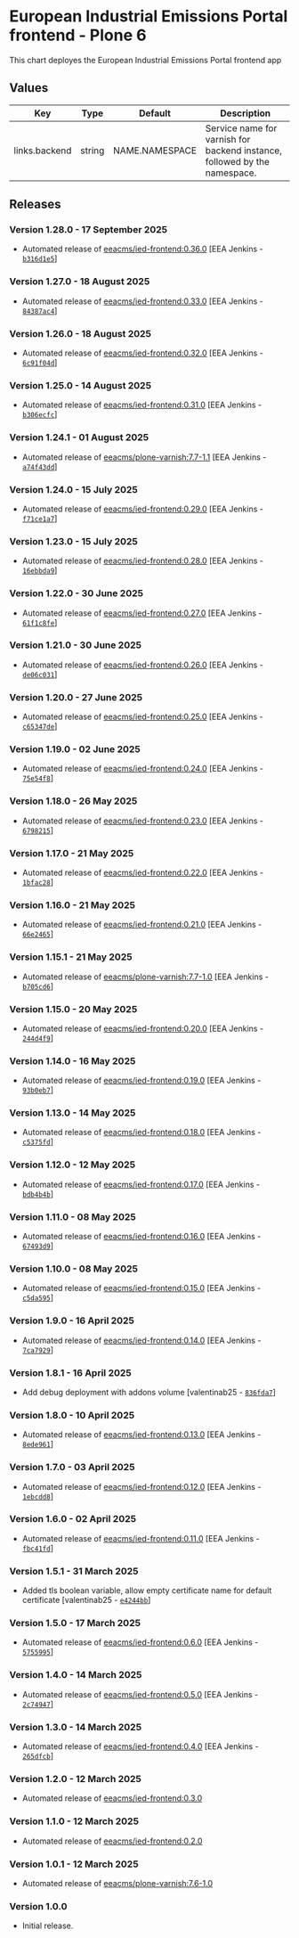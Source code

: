 # European Industrial Emissions Portal frontend - Plone 6

This chart deployes the European Industrial Emissions Portal frontend app

## Values

| Key           | Type   | Default        | Description                                                               |
| ------------- | ------ | -------------- | ------------------------------------------------------------------------- |
| links.backend | string | NAME.NAMESPACE | Service name for varnish for backend instance, followed by the namespace. |

## Releases

### Version 1.28.0 - 17 September 2025
- Automated release of [eeacms/ied-frontend:0.36.0](https://github.com/eea/ied-frontend/releases) [EEA Jenkins - [`b316d1e5`](https://github.com/eea/helm-charts/commit/b316d1e5d9fbe43f75e982ed96e86198662a14bb)]

### Version 1.27.0 - 18 August 2025
- Automated release of [eeacms/ied-frontend:0.33.0](https://github.com/eea/ied-frontend/releases) [EEA Jenkins - [`84387ac4`](https://github.com/eea/helm-charts/commit/84387ac4bfdec065675f7370a32f70a88c17aeb6)]

### Version 1.26.0 - 18 August 2025
- Automated release of [eeacms/ied-frontend:0.32.0](https://github.com/eea/ied-frontend/releases) [EEA Jenkins - [`6c91f04d`](https://github.com/eea/helm-charts/commit/6c91f04dd4954dc010b69d77a93ae2feb7d2c2c3)]

### Version 1.25.0 - 14 August 2025
- Automated release of [eeacms/ied-frontend:0.31.0](https://github.com/eea/ied-frontend/releases) [EEA Jenkins - [`b306ecfc`](https://github.com/eea/helm-charts/commit/b306ecfc5c9565b925ecf2dd692a86569397b6e3)]

### Version 1.24.1 - 01 August 2025
- Automated release of [eeacms/plone-varnish:7.7-1.1](https://github.com/eea/plone-varnish/releases) [EEA Jenkins - [`a74f43dd`](https://github.com/eea/helm-charts/commit/a74f43dd2bb966496f831414fff42ccd012510f5)]

### Version 1.24.0 - 15 July 2025
- Automated release of [eeacms/ied-frontend:0.29.0](https://github.com/eea/ied-frontend/releases) [EEA Jenkins - [`f71ce1a7`](https://github.com/eea/helm-charts/commit/f71ce1a73c94f2f381304b89ccc9bd72e98fa846)]

### Version 1.23.0 - 15 July 2025
- Automated release of [eeacms/ied-frontend:0.28.0](https://github.com/eea/ied-frontend/releases) [EEA Jenkins - [`16ebbda9`](https://github.com/eea/helm-charts/commit/16ebbda902203a13a3d5bbced27927dd0a67f454)]

### Version 1.22.0 - 30 June 2025
- Automated release of [eeacms/ied-frontend:0.27.0](https://github.com/eea/ied-frontend/releases) [EEA Jenkins - [`61f1c8fe`](https://github.com/eea/helm-charts/commit/61f1c8fe713ce81fc42963cb85c8265d3b2fd154)]

### Version 1.21.0 - 30 June 2025
- Automated release of [eeacms/ied-frontend:0.26.0](https://github.com/eea/ied-frontend/releases) [EEA Jenkins - [`de06c031`](https://github.com/eea/helm-charts/commit/de06c031a51db1ebb1e4b3dae3b2b5f35f1e67ec)]

### Version 1.20.0 - 27 June 2025
- Automated release of [eeacms/ied-frontend:0.25.0](https://github.com/eea/ied-frontend/releases) [EEA Jenkins - [`c65347de`](https://github.com/eea/helm-charts/commit/c65347de9b974923047320d9eed1837604707079)]

### Version 1.19.0 - 02 June 2025
- Automated release of [eeacms/ied-frontend:0.24.0](https://github.com/eea/ied-frontend/releases) [EEA Jenkins - [`75e54f8`](https://github.com/eea/helm-charts/commit/75e54f87c9c4565a1d3e27d83e23cac0a41432fd)]

### Version 1.18.0 - 26 May 2025
- Automated release of [eeacms/ied-frontend:0.23.0](https://github.com/eea/ied-frontend/releases) [EEA Jenkins - [`6798215`](https://github.com/eea/helm-charts/commit/679821511ddcb50c96f012d4fa8021069e89b44e)]

### Version 1.17.0 - 21 May 2025
- Automated release of [eeacms/ied-frontend:0.22.0](https://github.com/eea/ied-frontend/releases) [EEA Jenkins - [`1bfac28`](https://github.com/eea/helm-charts/commit/1bfac28f2bcf70eb7523d187b4164590ad5e1903)]

### Version 1.16.0 - 21 May 2025
- Automated release of [eeacms/ied-frontend:0.21.0](https://github.com/eea/ied-frontend/releases) [EEA Jenkins - [`66e2465`](https://github.com/eea/helm-charts/commit/66e24658af93dc52e4037a121443bdeadc81efec)]

### Version 1.15.1 - 21 May 2025
- Automated release of [eeacms/plone-varnish:7.7-1.0](https://github.com/eea/plone-varnish/releases) [EEA Jenkins - [`b705cd6`](https://github.com/eea/helm-charts/commit/b705cd61bf6d3c95952c84e240e18c11995f73d4)]

### Version 1.15.0 - 20 May 2025
- Automated release of [eeacms/ied-frontend:0.20.0](https://github.com/eea/ied-frontend/releases) [EEA Jenkins - [`244d4f9`](https://github.com/eea/helm-charts/commit/244d4f96889f25b7a75fee164b432def943e16b0)]

### Version 1.14.0 - 16 May 2025
- Automated release of [eeacms/ied-frontend:0.19.0](https://github.com/eea/ied-frontend/releases) [EEA Jenkins - [`93b0eb7`](https://github.com/eea/helm-charts/commit/93b0eb7c0404568ddf95a85f061f337a7e9e4fa3)]

### Version 1.13.0 - 14 May 2025
- Automated release of [eeacms/ied-frontend:0.18.0](https://github.com/eea/ied-frontend/releases) [EEA Jenkins - [`c5375fd`](https://github.com/eea/helm-charts/commit/c5375fd36b57f09973a83bc91e379aef21801ecc)]

### Version 1.12.0 - 12 May 2025
- Automated release of [eeacms/ied-frontend:0.17.0](https://github.com/eea/ied-frontend/releases) [EEA Jenkins - [`bdb4b4b`](https://github.com/eea/helm-charts/commit/bdb4b4bcb080030405fe3e3c37ff5bf8ec110b1a)]

### Version 1.11.0 - 08 May 2025
- Automated release of [eeacms/ied-frontend:0.16.0](https://github.com/eea/ied-frontend/releases) [EEA Jenkins - [`67493d9`](https://github.com/eea/helm-charts/commit/67493d9f42542d79fc37cf050a231c4f755a1302)]

### Version 1.10.0 - 08 May 2025
- Automated release of [eeacms/ied-frontend:0.15.0](https://github.com/eea/ied-frontend/releases) [EEA Jenkins - [`c5da595`](https://github.com/eea/helm-charts/commit/c5da595199bcff9e9ff69f0beb7693de83430be5)]

### Version 1.9.0 - 16 April 2025
- Automated release of [eeacms/ied-frontend:0.14.0](https://github.com/eea/ied-frontend/releases) [EEA Jenkins - [`7ca7929`](https://github.com/eea/helm-charts/commit/7ca7929ab2e001c17c9a124d540fc983c7942ed7)]

### Version 1.8.1 - 16 April 2025
- Add debug deployment with addons volume [valentinab25 - [`836fda7`](https://github.com/eea/helm-charts/commit/836fda73df60fe3b19941fe5e2e23f5cf9a985f2)]

### Version 1.8.0 - 10 April 2025
- Automated release of [eeacms/ied-frontend:0.13.0](https://github.com/eea/ied-frontend/releases) [EEA Jenkins - [`8ede961`](https://github.com/eea/helm-charts/commit/8ede961ab31350dcc2bf01e0dbd5234316d4df66)]

### Version 1.7.0 - 03 April 2025
- Automated release of [eeacms/ied-frontend:0.12.0](https://github.com/eea/ied-frontend/releases) [EEA Jenkins - [`1ebcdd8`](https://github.com/eea/helm-charts/commit/1ebcdd83ce715962583e6440bd26d158c0131bbd)]

### Version 1.6.0 - 02 April 2025
- Automated release of [eeacms/ied-frontend:0.11.0](https://github.com/eea/ied-frontend/releases) [EEA Jenkins - [`fbc41fd`](https://github.com/eea/helm-charts/commit/fbc41fd8b7bb6304c6a1bc4410ba74da4b47d56d)]

### Version 1.5.1 - 31 March 2025
- Added tls boolean variable, allow empty certificate name for default certificate [valentinab25 - [`e4244bb`](https://github.com/eea/helm-charts/commit/e4244bb8fcce600d111d7cac20b0206cd294944a)]

### Version 1.5.0 - 17 March 2025
- Automated release of [eeacms/ied-frontend:0.6.0](https://github.com/eea/ied-frontend/releases) [EEA Jenkins - [`5755995`](https://github.com/eea/helm-charts/commit/575599536abda06edd3a58ddd24c82d8229d0bd3)]

### Version 1.4.0 - 14 March 2025
- Automated release of [eeacms/ied-frontend:0.5.0](https://github.com/eea/ied-frontend/releases) [EEA Jenkins - [`2c74947`](https://github.com/eea/helm-charts/commit/2c74947424f8a6d5049736b368c3579f05bc2c83)]

### Version 1.3.0 - 14 March 2025
- Automated release of [eeacms/ied-frontend:0.4.0](https://github.com/eea/ied-frontend/releases) [EEA Jenkins - [`265dfcb`](https://github.com/eea/helm-charts/commit/265dfcbca605c5473fed6f77a280bb3b361666a6)]

### Version 1.2.0 - 12 March 2025
- Automated release of [eeacms/ied-frontend:0.3.0](https://github.com/eea/ied-frontend/releases)

### Version 1.1.0 - 12 March 2025
- Automated release of [eeacms/ied-frontend:0.2.0](https://github.com/eea/ied-frontend/releases)

### Version 1.0.1 - 12 March 2025
- Automated release of [eeacms/plone-varnish:7.6-1.0](https://github.com/eea/plone-varnish/releases)

### Version 1.0.0

- Initial release.
